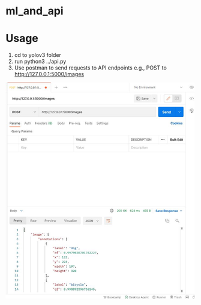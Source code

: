 # ml_and_api

# Usage
1. cd to yolov3 folder
2. run python3 ../api.py
3. Use postman to send requests to API endpoints e.g., POST to http://127.0.0.1:5000/images

![Alt text](./github_images/postman.JPG?raw=true "Title")
